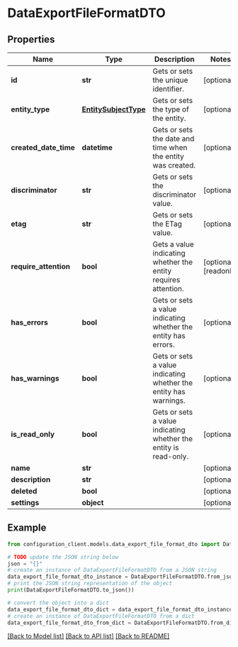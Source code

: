 # DataExportFileFormatDTO


## Properties

Name | Type | Description | Notes
------------ | ------------- | ------------- | -------------
**id** | **str** | Gets or sets the unique identifier. | [optional] 
**entity_type** | [**EntitySubjectType**](EntitySubjectType.md) | Gets or sets the type of the entity. | [optional] 
**created_date_time** | **datetime** | Gets or sets the date and time when the entity was created. | [optional] 
**discriminator** | **str** | Gets or sets the discriminator value. | [optional] 
**etag** | **str** | Gets or sets the ETag value. | [optional] 
**require_attention** | **bool** | Gets a value indicating whether the entity requires attention. | [optional] [readonly] 
**has_errors** | **bool** | Gets or sets a value indicating whether the entity has errors. | [optional] 
**has_warnings** | **bool** | Gets or sets a value indicating whether the entity has warnings. | [optional] 
**is_read_only** | **bool** | Gets or sets a value indicating whether the entity is read-only. | [optional] 
**name** | **str** |  | [optional] 
**description** | **str** |  | [optional] 
**deleted** | **bool** |  | [optional] 
**settings** | **object** |  | [optional] 

## Example

```python
from configuration_client.models.data_export_file_format_dto import DataExportFileFormatDTO

# TODO update the JSON string below
json = "{}"
# create an instance of DataExportFileFormatDTO from a JSON string
data_export_file_format_dto_instance = DataExportFileFormatDTO.from_json(json)
# print the JSON string representation of the object
print(DataExportFileFormatDTO.to_json())

# convert the object into a dict
data_export_file_format_dto_dict = data_export_file_format_dto_instance.to_dict()
# create an instance of DataExportFileFormatDTO from a dict
data_export_file_format_dto_from_dict = DataExportFileFormatDTO.from_dict(data_export_file_format_dto_dict)
```
[[Back to Model list]](../README.md#documentation-for-models) [[Back to API list]](../README.md#documentation-for-api-endpoints) [[Back to README]](../README.md)


